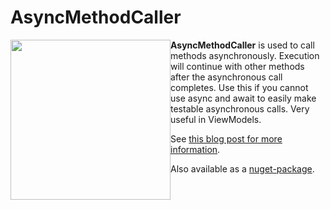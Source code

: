 AsyncMethodCaller
=================

<img style="float:left" src="https://static.squarespace.com/static/5005bb39e4b0d377efbfb41d/52d53a9fe4b00c364f354658/52d53a9fe4b00c364f3546d0/1373103366037/1000w/AsyncMethodCaller%20icon.png" width="256" height="256" />

**AsyncMethodCaller** is used to call methods asynchronously. Execution will continue with other methods after the asynchronous call completes. Use this if you cannot use async and await to easily make testable asynchronous calls. Very useful in ViewModels.

See [this blog post for more information](http://hjerpbakk.com/blog/2013/10/1/async-method-caller-easy-async-without-await.html).

Also available as a [nuget-package](https://nuget.org/packages/AsyncMethodCaller).
